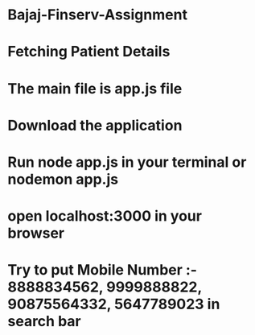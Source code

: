 # Bajaj-Finserv-Assignment
# Fetching Patient Details



# The main file is app.js file
# Download the application
# Run node app.js in your terminal or nodemon app.js
# open localhost:3000 in your browser
# Try to put Mobile Number :- 8888834562, 9999888822, 90875564332, 5647789023 in search bar 

